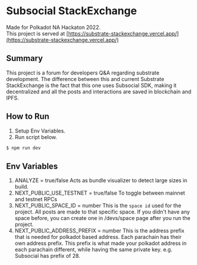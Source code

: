 # Subsocial StackExchange

Made for Polkadot NA Hackaton 2022.  
This project is served at [https://substrate-stackexchange.vercel.app/](https://substrate-stackexchange.vercel.app/)

## Summary

This project is a forum for developers Q&A regarding substrate development.
The difference between this and current Substrate StackExchange is the fact that this one uses Subsocial SDK, making it decentralized and all the posts and interactions are saved in blockchain and IPFS.

## How to Run

1. Setup Env Variables.
2. Run script below.

```zsh
$ npm run dev
```

## Env Variables

1. ANALYZE = true/false
   Acts as bundle visualizer to detect large sizes in build.
2. NEXT_PUBLIC_USE_TESTNET = true/false
   To toggle between mainnet and testnet RPCs
3. NEXT_PUBLIC_SPACE_ID = number
   This is the `space id` used for the project. All posts are made to that specific space.
   If you didn't have any space before, you can create one in /devs/space page after you run the project.
4. NEXT_PUBLIC_ADDRESS_PREFIX = number
   This is the address prefix that is needed for polkadot based address. Each parachain has their own address prefix.
   This prefix is what made your polkadot address in each parachain different, while having the same private key.
   e.g. Subsocial has prefix of 28.
